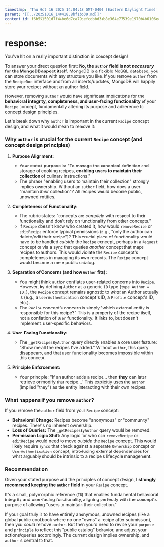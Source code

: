 ```yaml
---
timestamp: 'Thu Oct 16 2025 14:04:18 GMT-0400 (Eastern Daylight Time)'
parent: '[[../20251016_140418.8bf1bb39.md]]'
content_id: f6b551501d7f44be6d7ca79cefcdbbd3ab8e364e77539e1970b4b6106ecd65c9
---
```


# response:

You've hit on a really important distinction in concept design!

To answer your direct question first: **No, the `author` field is not *necessary* for the MongoDB aspect itself.** MongoDB is a flexible NoSQL database; you can store documents with any structure you like. If you remove `author` from the `RecipeDoc` interface and from all inserts/updates, MongoDB will happily store your recipes without an author field.

However, removing `author` would have significant implications for the **behavioral integrity, completeness, and user-facing functionality** of your `Recipe` concept, fundamentally altering its purpose and adherence to concept design principles.

Let's break down why `author` is important in the current `Recipe` concept design, and what it would mean to remove it:

### Why `author` is crucial for the current `Recipe` concept (and concept design principles)

1. **Purpose Alignment:**
   * Your stated purpose is: "To manage the canonical definition and storage of cooking recipes, **enabling users to maintain their collection** of culinary instructions."
   * The phrase "enabling users to maintain their collection" strongly implies ownership. Without an `author` field, how does a user "maintain *their* collection"? All recipes would become public, unowned entities.

2. **Completeness of Functionality:**
   * The rubric states: "concepts are *complete* with respect to their functionality and don't rely on functionality from other concepts."
   * If `Recipe` doesn't know who created it, how would `removeRecipe` or `editRecipe` enforce typical permissions (e.g., "only the author can delete/edit their recipe")? This crucial piece of functionality would have to be handled *outside* the `Recipe` concept, perhaps in a `Request` concept or via a sync that queries *another* concept that maps recipes to authors. This would violate the `Recipe` concept's completeness in managing its own records. The `Recipe` concept would become a mere public catalog.

3. **Separation of Concerns (and how `Author` fits):**
   * You might think `author` conflates user-related concerns into `Recipe`. However, by defining `Author` as a generic `ID` type (`type Author = ID;`), the `Recipe` concept remains agnostic to *what* an Author actually is (e.g., a `UserAuthentication` concept's ID, a `Profile` concept's ID, etc.).
   * The `Recipe` concept's concern is simply "which external entity is responsible for this recipe?" This is a property of the recipe itself, not a conflation of `User` functionality. It links to, but doesn't implement, user-specific behaviors.

4. **User-Facing Functionality:**
   * The `_getRecipesByAuthor` query directly enables a core user feature: "Show me all the recipes I've added." Without `author`, this query disappears, and that user functionality becomes impossible within this concept.

5. **Principle Enforcement:**
   * Your principle: "If an author adds a recipe... then **they** can later retrieve or modify that recipe..." This explicitly uses the `author` (implied "they") as the entity interacting with their own recipes.

### What happens if you remove `author`?

If you remove the `author` field from your `Recipe` concept:

* **Behavioral Change:** Recipes become "anonymous" or "community" recipes. There's no inherent ownership.
* **Loss of Queries:** The `_getRecipesByAuthor` query would be removed.
* **Permission Logic Shift:** Any logic for who can `removeRecipe` or `editRecipe` would need to move *outside* the `Recipe` concept. This would likely require `syncs` that check against a separate `Ownership` concept or `UserAuthentication` concept, introducing external dependencies for what arguably should be intrinsic to a recipe's lifecycle management.

### Recommendation

Given your stated purpose and the principles of concept design, I **strongly recommend keeping the `author` field** in your `Recipe` concept.

It's a small, polymorphic reference (`ID`) that enables fundamental behavioral integrity and user-facing functionality, aligning perfectly with the concept's purpose of allowing "users to maintain their collection."

If your goal truly is to have entirely anonymous, unowned recipes (like a global public cookbook where no one "owns" a recipe after submission), then you *could* remove `author`. But then you'd need to revise your `purpose` and `principle` to reflect this "public catalog" behavior, and adjust your actions/queries accordingly. The current design implies ownership, and `author` is central to that.

